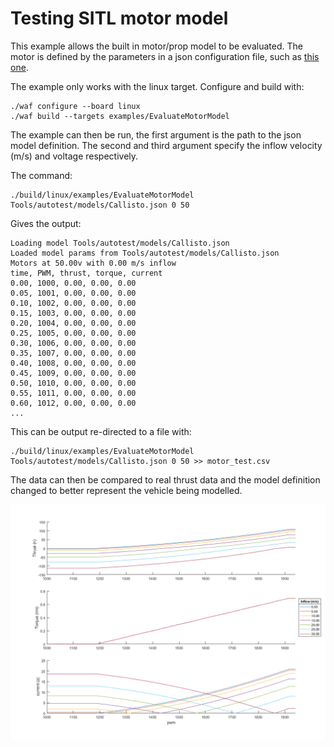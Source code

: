 # Testing SITL motor model

This example allows the built in motor/prop model to be evaluated. The motor is defined by the parameters in a json configuration file, such as [this one](../../../../Tools/autotest/models/Callisto.json).

The example only works with the linux target. Configure and build with:

```
./waf configure --board linux
./waf build --targets examples/EvaluateMotorModel
```

The example can then be run, the first argument is the path to the json model definition. The second and third argument specify the inflow velocity (m/s) and voltage respectively.

The command:

```
./build/linux/examples/EvaluateMotorModel Tools/autotest/models/Callisto.json 0 50
```

Gives the output:
```
Loading model Tools/autotest/models/Callisto.json
Loaded model params from Tools/autotest/models/Callisto.json
Motors at 50.00v with 0.00 m/s inflow
time, PWM, thrust, torque, current
0.00, 1000, 0.00, 0.00, 0.00
0.05, 1001, 0.00, 0.00, 0.00
0.10, 1002, 0.00, 0.00, 0.00
0.15, 1003, 0.00, 0.00, 0.00
0.20, 1004, 0.00, 0.00, 0.00
0.25, 1005, 0.00, 0.00, 0.00
0.30, 1006, 0.00, 0.00, 0.00
0.35, 1007, 0.00, 0.00, 0.00
0.40, 1008, 0.00, 0.00, 0.00
0.45, 1009, 0.00, 0.00, 0.00
0.50, 1010, 0.00, 0.00, 0.00
0.55, 1011, 0.00, 0.00, 0.00
0.60, 1012, 0.00, 0.00, 0.00
...
```

This can be output re-directed to a file with:
```
./build/linux/examples/EvaluateMotorModel Tools/autotest/models/Callisto.json 0 50 >> motor_test.csv
```

The data can then be compared to real thrust data and the model definition changed to better represent the vehicle being modelled.

![Motor example plot](Motor_example_plots.png)


